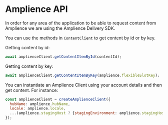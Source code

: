 # Amplience API

In order for any area of the application to be able to request content from Amplience we are using the Amplience Delivery SDK.

You can use the methods in `ContentClient` to get content by id or by key.

Getting content by id:

```js
await amplienceClient.getContentItemById(contentId);
```

Getting content by key:

```js
await amplienceClient.getContentItemByKey(amplience.flexibleSlotKey);
```

You can instantiate an Amplience Client using your account details and then get content. For instance:

```js
const amplienceClient = createAmplienceClient({
  hubName: amplience.hubName,
  locale: amplience.locale,
  ...(amplience.stagingHost ? {stagingEnvironment: amplience.stagingHost} : {}),
});
```
